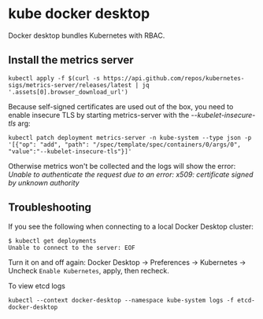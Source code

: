 # kube docker desktop

Docker desktop bundles Kubernetes with RBAC.

## Install the metrics server

```
kubectl apply -f $(curl -s https://api.github.com/repos/kubernetes-sigs/metrics-server/releases/latest | jq '.assets[0].browser_download_url')
```
Because self-signed certificates are used out of the box, you need to enable insecure TLS by starting metrics-server with the *--kubelet-insecure-tls* arg:
```
kubectl patch deployment metrics-server -n kube-system --type json -p '[{"op": "add", "path": "/spec/template/spec/containers/0/args/0", "value":"--kubelet-insecure-tls"}]' 
```
Otherwise metrics won't be collected and the logs will show the error: *Unable to authenticate the request due to an error: x509: certificate signed by unknown authority*

## Troubleshooting

If you see the following when connecting to a local Docker Desktop cluster: 
```
$ kubectl get deployments
Unable to connect to the server: EOF
```
Turn it on and off again: Docker Desktop -> Preferences -> Kubernetes -> Uncheck `Enable Kubernetes`, apply, then recheck.

To view etcd logs
```
kubectl --context docker-desktop --namespace kube-system logs -f etcd-docker-desktop
```
